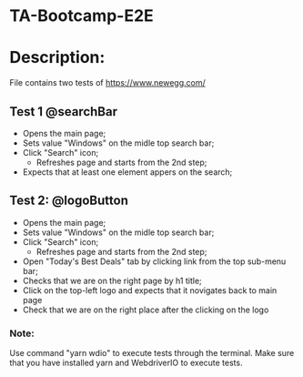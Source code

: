 # TA-Bootcamp-E2E

# Description:
File contains two tests of https://www.newegg.com/

## Test 1 @searchBar

- Opens the main page;
- Sets value "Windows" on the midle top search bar;
- Click "Search" icon;
   - Refreshes page and starts from the 2nd step;
- Expects that at least one element appers on the search;

## Test 2: @logoButton

- Opens the main page;
- Sets value "Windows" on the midle top search bar;
- Click "Search" icon;
   - Refreshes page and starts from the 2nd step;
- Open "Today's Best Deals" tab by clicking link from the top sub-menu bar;
- Checks that we are on the right page by h1 title;
- Click on the top-left logo and expects that it novigates back to main page
- Check that we are on the right place after the clicking on the logo


### Note:
Use command "yarn wdio" to execute tests through the terminal. Make sure that you have installed yarn and WebdriverIO to execute tests. 